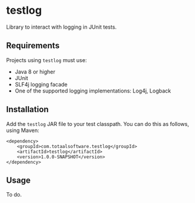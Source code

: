 # testlog

Library to interact with logging in JUnit tests.

## Requirements

Projects using `testlog` must use:

- Java 8 or higher
- JUnit
- SLF4j logging facade
- One of the supported logging implementations: Log4j, Logback

## Installation

Add the `testlog` JAR file to your test classpath. You can do this as follows, using Maven:

    <dependency>
        <groupId>com.totaalsoftware.testlog</groupId>
        <artifactId>testlog</artifactId>
        <version>1.0.0-SNAPSHOT</version>
    </dependency>

## Usage

To do.

